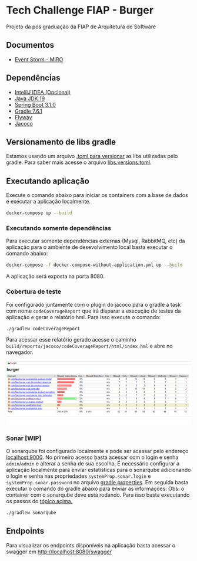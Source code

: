 # Tech Challenge FIAP - Burger
Projeto da pós graduação da FIAP de Arquitetura de Software

## Documentos

* [Event Storm - MIRO](https://miro.com/app/board/uXjVMK9Fze8=/?share_link_id=624130302810)

## Dependências
* [IntelliJ IDEA (Opcional)](https://www.jetbrains.com/idea/download/#section=windows)
* [Java JDK 19](https://www.oracle.com/java/technologies/javase/jdk19-archive-downloads.html)
* [Spring Boot 3.1.0](https://spring.io/projects/spring-boot)
* [Gradle 7.6.1](https://gradle.org/)
* [Flyway](https://flywaydb.org/)
* [Jacoco](https://www.jacoco.org/jacoco/trunk/index.html)


## Versionamento de libs gradle

Estamos usando um arquivo [.toml para versionar](https://docs.gradle.org/current/userguide/platforms.html#sub::toml-dependencies-format) as libs utilizadas pelo gradle. Para saber mais acesse o arquivo [libs.versions.toml](gradle/libs.versions.toml).

## Executando aplicação

Execute o comando abaixo para iniciar os containers com a base de dados e executar a aplicação localmente.

```bash
docker-compose up --build
```

### Executando somente dependências

Para executar somente dependências externas (Mysql, RabbitMQ, etc) da aplicação para o ambiente de desevolvimento local basta executar o comando abaixo:

```bash
docker-compose -f docker-compose-without-application.yml up --build
```

A aplicação será exposta na porta 8080.

### Cobertura de teste

Foi configurado juntamente com o plugin do jacoco para o gradle a task com nome `codeCoverageReport` que irá disparar a execução de testes da aplicação e gerar o relatório hml. Para isso execute o comando:
```bash
./gradlew codeCoverageReport 
```
Para acessar esse relatório gerado acesse o caminho `build/reports/jacoco/codeCoverageReport/html/index.hml` e abre no navegador.

![img.png](static/jacoco_report_example.png)

### Sonar [WIP]

O sonarqube foi configurado localmente e pode ser acessar pelo endereço [localhost:9000](http://localhost:9000).
No primeiro acesso basta acessar com o login e senha `admin`/`admin` e alterar a senha de sua escolha.
É necessário configurar a aplicação localmente para enviar estatísticas para o sonarqube adicionando o login e senha nas propriedades `systemProp.sonar.login` e `systemProp.sonar.password` no arquivo [gradle.properties](gradle.properties).
Em seguida basta executar o comando do gradle abaixo para enviar as informações:
Obs: o container com o sonarqube deve está rodando. Para isso basta executando os passos do [tópico acima.](#executando-somente-dependências)

```bash
./gradlew sonarqube
```

## Endpoints

Para visualizar os endpoints disponíveis na aplicação basta acessar o swagger em [http://localhost:8080/swagger](http://localhost:8080/swagger)